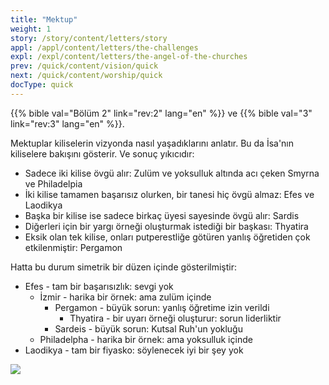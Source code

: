 ```yaml
---
title: "Mektup"
weight: 1
story: /story/content/letters/story
appl: /appl/content/letters/the-challenges
expl: /expl/content/letters/the-angel-of-the-churches
prev: /quick/content/vision/quick
next: /quick/content/worship/quick
docType: quick
---
```


{{% bible val="Bölüm 2" link="rev:2" lang="en" %}} ve {{% bible val="3" link="rev:3" lang="en" %}}.

Mektuplar kiliselerin vizyonda nasıl yaşadıklarını anlatır. Bu da İsa'nın kiliselere bakışını gösterir. Ve sonuç yıkıcıdır:
- Sadece iki kilise övgü alır: Zulüm ve yoksulluk altında acı çeken Smyrna ve Philadelpia
- İki kilise tamamen başarısız olurken, bir tanesi hiç övgü almaz: Efes ve Laodikya
- Başka bir kilise ise sadece birkaç üyesi sayesinde övgü alır: Sardis
- Diğerleri için bir yargı örneği oluşturmak istediği bir başkası: Thyatira
- Eksik olan tek kilise, onları putperestliğe götüren yanlış öğretiden çok etkilenmiştir: Pergamon

Hatta bu durum simetrik bir düzen içinde gösterilmiştir:
- Efes - tam bir başarısızlık: sevgi yok
    - İzmir - harika bir örnek: ama zulüm içinde
        - Pergamon - büyük sorun: yanlış öğretime izin verildi
            - Thyatira - bir uyarı örneği oluşturur: sorun liderliktir
        - Sardeis - büyük sorun: Kutsal Ruh'un yokluğu
    - Philadelpha - harika bir örnek: ama yoksulluk içinde
- Laodikya - tam bir fiyasko: söylenecek iyi bir şey yok

![](/images/Churches_tr.jpg)
